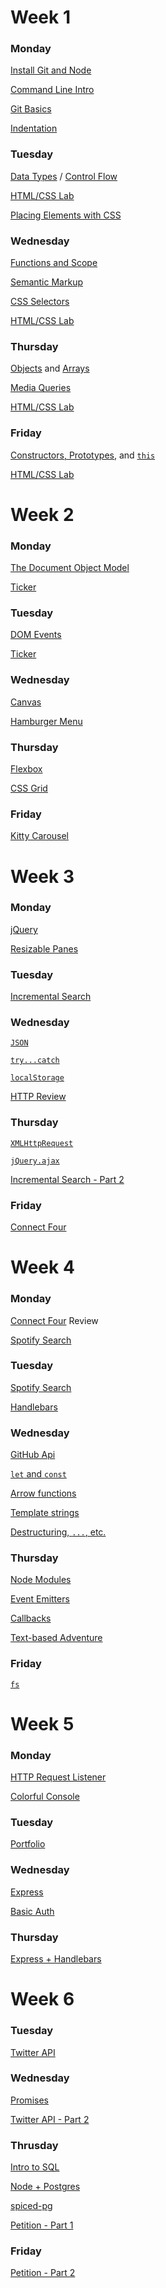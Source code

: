 # Week 1

### Monday

<a href="wk1_dy1_install">Install Git and Node</a>

<a href="command_line_intro">Command Line Intro</a>

<a href="wk1_git">Git Basics</a>

[Indentation](formatting)

### Tuesday

<a href="wk1_dy2_data_types">Data Types</a> / <a href="wk1_dy2_control_flow">Control Flow</a>

<a href="wk1_html_css_lab">HTML/CSS Lab</a>

[Placing Elements with CSS](css_positioning)

### Wednesday

<a href="wk1_dy3_functions_scope">Functions and Scope</a>

[Semantic Markup](semantic_markup)

[CSS Selectors](css_selectors)

<a href="wk1_html_css_lab">HTML/CSS Lab</a>

### Thursday

<a href="wk1_dy4_objects">Objects</a> and <a href="wk1_dy4_arrays">Arrays</a>

[Media Queries](media_queries)

<a href="wk1_html_css_lab">HTML/CSS Lab</a>

### Friday

<a href="wk1_dy5_constructors_prototypes">Constructors, Prototypes,</a> and <a href="wk1_dy5_this">`this`</a>

<a href="wk1_html_css_lab_2">HTML/CSS Lab</a>

# Week 2

### Monday

[The Document Object Model](wk2_dy1_dom)

[Ticker](wk2_dy4_ticker)

### Tuesday

[DOM Events](wk2_dy2_dom_events)

[Ticker](wk2_dy4_ticker)

### Wednesday

[Canvas](wk2_dy4_canvas)

[Hamburger Menu](wk2_dy3_hamburger_menu)

### Thursday

[Flexbox](flexbox)

[CSS Grid](css_grid)


### Friday

[Kitty Carousel](wk2_carousel)

# Week 3

### Monday

[jQuery](wk3_jquery)

[Resizable Panes](wk4_panes)

### Tuesday

[Incremental Search](wk2_dy3_incremental_search)

### Wednesday

[`JSON`](wk3_json)

[`try...catch`](wk3_try_catch)

[`localStorage`](wk9_localstorage)

[HTTP Review](wk3_http)

### Thursday

[`XMLHttpRequest`](wk3_xmlhttprequest)

[`jQuery.ajax`](wk3_jquery/ajax.md)

[Incremental Search - Part 2](wk2_dy3_incremental_search/part2.md)

### Friday

[Connect Four](connect_four)

# Week 4

### Monday

[Connect Four](connect_four) Review

[Spotify Search](wk3_spotify_search)

### Tuesday

[Spotify Search](wk3_spotify_search)

[Handlebars](wk4_handlebars)

### Wednesday

[GitHub Api](wk4_github_api)

[`let` and `const`](let_const)

[Arrow functions](arrow_functions)

[Template strings](template_strings)

[Destructuring, `...`, etc.](destructuring_rest_spread)

### Thursday

[Node Modules](wk5_node_modules)

[Event Emitters](wk5_event_emitters)

[Callbacks](wk5_callbacks)

[Text-based Adventure](cli_game)

### Friday

[`fs`](wk5_fun_with_fs)

# Week 5

### Monday

[HTTP Request Listener](wk5_http_request_listener)

[Colorful Console](wk5_colorful_console)

### Tuesday

[Portfolio](wk5_portfolio)

### Wednesday

[Express](wk6_express)

[Basic Auth](wk10_basic_auth)

### Thursday

[Express + Handlebars](wk6_express_handlebars)

# Week 6

### Tuesday

[Twitter API](wk6_twitter_api)

### Wednesday

[Promises](wk6_promises)

[Twitter API - Part 2](wk6_twitter_api/part2.md)

### Thrusday

[Intro to SQL](wk7_sql)

[Node + Postgres](wk7_node_postgres)

[spiced-pg](https://www.github.com/spicedacademy/spiced-pg)

[Petition - Part 1](wk7_petition)

### Friday

[Petition - Part 2](wk7_petition2)
